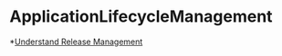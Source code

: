 # ApplicationLifecycleManagement

*[Understand Release Management](https://www.visualstudio.com/en-us/docs/release/getting-started/understand-rm)
